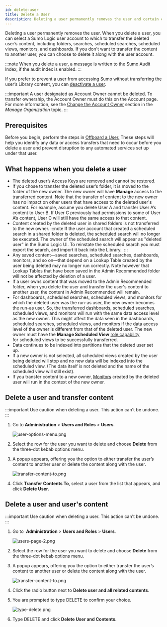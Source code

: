 ```yaml
---
id: delete-user
title: Delete a User
description: Deleting a user permanently removes the user and certain content types.
---
```



Deleting a user permanently removes the user. When you delete a user, you can select a Sumo Logic user account to which to transfer the deleted user’s content, including folders, searches, scheduled searches, scheduled views, monitors, and dashboards. If you don't want to transfer the content to another user, you can choose to delete it along with the user account.

:::note
When you delete a user, a message is written to the Sumo Audit Index, if the audit index is enabled.
:::

If you prefer to prevent a user from accessing Sumo without transferring the user’s Library content, you can [deactivate a user](deactivate-activate-user.md).

:::important
A user designated as Account Owner cannot be deleted. To transfer ownership, the Account Owner must do this on the Account page. For more information, see the [Change the Account Owner](/docs/manage/manage-subscription/manage-org-settings.md) section in the *Manage Organization* topic.
:::

## Prerequisites

Before you begin, perform the steps in [Offboard a User.](offboard-user.md) These steps will help you identify any data or access transfers that need to occur before you delete a user and prevent disruption to any automated services set up under that user.

## What happens when you delete a user

* The deleted user’s Access Keys are removed and cannot be restored.
* If you chose to transfer the deleted user’s folder, it is moved to the folder of the new owner. The new owner will have **Manage** access to the transferred content. Note that the transfer of content to the new owner has no impact on other users that have access to the deleted user's content. For example, assume you delete User A and transfer User A’s content to User B. If User C previously had permissions to some of User A’s content, User C will still have the same access to that content. 
* Content created by the deleted user in shared folders is not transferred to the new owner.
   :::note
   If the user account that created a scheduled search in a shared folder is deleted, the scheduled search will no longer be executed. The owner of the scheduled search will appear as "deleted user" in the Sumo Logic UI. To reinstate the scheduled search you must export the search, and import it back into the Library. 
   :::
* Any saved content—saved searches, scheduled searches, dashboards, monitors, and so on—that depend on a Lookup Table created by the user being deleted may no longer run correctly. Note however that Lookup Tables that have been saved in the Admin Recommended folder will not be affected by deletion of a user.
* If a user owns content that was moved to the Admin Recommended folder, when you delete the user and transfer the user's content to another user, the content in Admin Recommended will remain.
* For dashboards, scheduled searches, scheduled views, and monitors for which the deleted user was the run-as user, the new owner becomes the run-as user. So, the transferred dashboards, scheduled searches, scheduled views, and monitors will run with the same data access level as the new owner. This might affect the data seen in the dashboards, scheduled searches, scheduled views, and monitors if the data access level of the owner is different from that of the deleted user. The new owner must have the **Manage Scheduled View** [role capability](../roles/role-capabilities.md) for scheduled views to be successfully transferred.
* Data continues to be indexed into partitions that the deleted user set up. 
* If a new owner is not selected, all scheduled views created by the user being deleted will stop and no new data will be indexed into the scheduled view. (The data itself is not deleted and the name of the scheduled view will still exist).  
* If you transfer content to a new owner, [Monitors](/docs/alerts/monitors) created by the deleted user will run in the context of the new owner.

## Delete a user and transfer content

:::important
Use caution when deleting a user. This action can't be undone.
:::

1. Go to **Administration** > **Users and Roles** > **Users**.  

    ![user-options-menu.png](/img/users-roles/users-page.png)

1. Select the row for the user you want to delete and choose **Delete** from the three-dot kebab options menu.
1. A popup appears, offering you the option to either transfer the user’s content to another user or delete the content along with the user. 

    ![transfer-content-to.png](/img/users-roles/delete-user.png)

1. Click **Transfer Contents To**, select a user from the list that appears, and click **Delete User**.

## Delete a user and user's content

:::important
Use caution when deleting a user. This action can't be undone.
:::

1. Go to  **Administration** > **Users and Roles** > **Users**.  

    ![users-page-2.png](/img/users-roles/users-page-2.png)

1. Select the row for the user you want to delete and choose **Delete** from the three-dot kebab options menu.
1. A popup appears, offering you the option to either transfer the user’s content to another user or delete the content along with the user. 

    ![transfer-content-to.png](/img/users-roles/delete-user2.png)

1. Click the radio button next to **Delete user and all related contents**.
1. You are prompted to type DELETE to confirm your choice.

    ![type-delete.png](/img/users-roles/type-delete.png)

1. Type DELETE and click **Delete User and Contents**.
